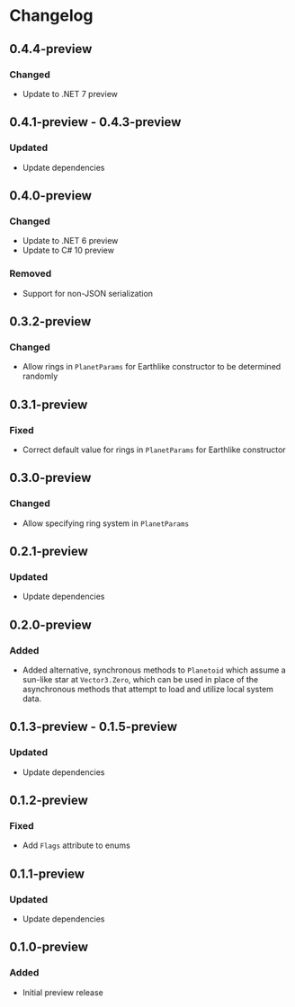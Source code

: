 # Changelog

## 0.4.4-preview
### Changed
- Update to .NET 7 preview

## 0.4.1-preview - 0.4.3-preview
### Updated
- Update dependencies

## 0.4.0-preview
### Changed
- Update to .NET 6 preview
- Update to C# 10 preview
### Removed
- Support for non-JSON serialization

## 0.3.2-preview
### Changed
- Allow rings in `PlanetParams` for Earthlike constructor to be determined randomly

## 0.3.1-preview
### Fixed
- Correct default value for rings in `PlanetParams` for Earthlike constructor

## 0.3.0-preview
### Changed
- Allow specifying ring system in `PlanetParams`

## 0.2.1-preview
### Updated
- Update dependencies

## 0.2.0-preview
### Added
- Added alternative, synchronous methods to `Planetoid` which assume a sun-like star at
  `Vector3.Zero`, which can be used in place of the asynchronous methods that attempt to load and
  utilize local system data.

## 0.1.3-preview - 0.1.5-preview
### Updated
- Update dependencies

## 0.1.2-preview
### Fixed
- Add `Flags` attribute to enums

## 0.1.1-preview
### Updated
- Update dependencies

## 0.1.0-preview
### Added
- Initial preview release